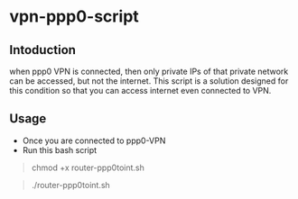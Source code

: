 # vpn-ppp0-script

## Intoduction
when ppp0 VPN is connected, then only private IPs of that private network can be accessed, but not the internet. This script is a solution designed for this condition so that you can access internet even connected to VPN.

## Usage
- Once you are connected to ppp0-VPN
- Run this bash script
> chmod +x router-ppp0toint.sh

> ./router-ppp0toint.sh
